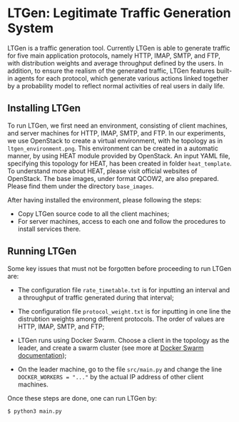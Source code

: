 # LTGen: Legitimate Traffic Generation System

LTGen is a traffic generation tool. Currently LTGen is able to generate traffic for five main application protocols, namely HTTP, IMAP, SMTP, and FTP, with distribution weights and average throughput defined by the users. In addition, to ensure the realism of the generated traffic, LTGen features built-in agents for each protocol, which generate various actions linked together by a probability model to reflect normal activities of real users in daily life.

## Installing LTGen

To run LTGen, we first need an environment, consisting of client machines, and server machines for HTTP, IMAP, SMTP, and FTP. In our experiments, we use OpenStack to create a virtual environment, with he topology as in `ltgen_environment.png`. This environment can be created in a automatic manner, by using HEAT module provided by OpenStack. An input YAML file, specifying this topology for HEAT, has been created in folder `heat_template`. To understand more about HEAT, please visit official websites of OpenStack. The base images, under format QCOW2, are also prepared. Please find them under the directory `base_images`.

After having installed the environment, please following the steps:

* Copy LTGen source code to all the client machines;
* For server machines, access to each one and follow the procedures to install services there.

## Running LTGen

Some key issues that must not be forgotten before proceeding to run LTGen are:

* The configuration file `rate_timetable.txt` is for inputting an interval and a throughput of traffic generated during that interval;

* The configuration file `protocol_weight.txt` is for inputting in one line the distrubtion weights among different protocols. The order of values are HTTP, IMAP, SMTP, and FTP;

* LTGen runs using Docker Swarm. Choose a client in the topology as the leader, and create a swarm cluster (see more at [Docker Swarm documentation](https://docs.docker.com/engine/swarm/swarm-mode/));

* On the leader machine, go to the file `src/main.py` and change the line `DOCKER_WORKERS = "..."` by the actual IP address of other client machines.

Once these steps are done, one can run LTGen by:

  `$ python3 main.py`

  
